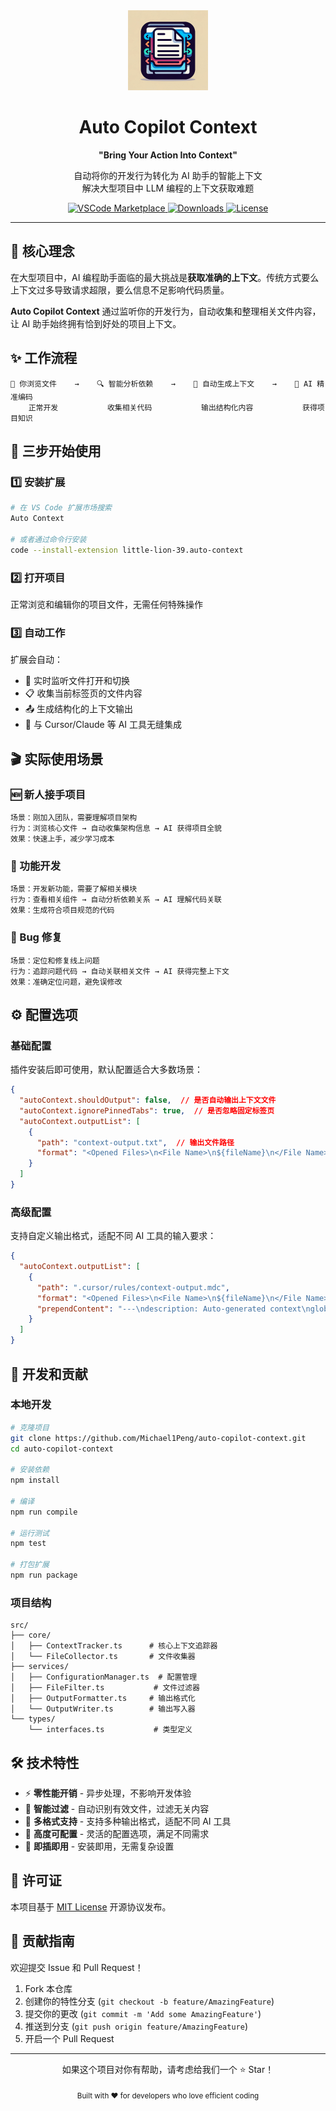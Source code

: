 <div align="center">
  <img src="auto-copilot-context.png" alt="Auto Copilot Context Logo" width="128" height="128">
  
  <h1>Auto Copilot Context</h1>
  
  <p align="center">
    <strong>"Bring Your Action Into Context"</strong>
  </p>
  
  <p>
    自动将你的开发行为转化为 AI 助手的智能上下文<br>
    解决大型项目中 LLM 编程的上下文获取难题
  </p>

  <p align="center">
    <a href="https://marketplace.visualstudio.com/items?itemName=little-lion-39.auto-context" target="_blank">
      <img src="https://img.shields.io/visual-studio-marketplace/v/little-lion-39.auto-context?style=for-the-badge&logo=visualstudiocode&logoColor=white&label=VS%20Code%20Marketplace" alt="VSCode Marketplace">
    </a>
    <a href="https://marketplace.visualstudio.com/items?itemName=little-lion-39.auto-context" target="_blank">
      <img src="https://img.shields.io/visual-studio-marketplace/d/little-lion-39.auto-context?style=for-the-badge&logo=visualstudiocode&logoColor=white&label=Downloads" alt="Downloads">
    </a>
    <a href="https://github.com/Michael1Peng/auto-copilot-context/blob/master/LICENSE.md" target="_blank">
      <img src="https://img.shields.io/github/license/Michael1Peng/auto-copilot-context?style=for-the-badge" alt="License">
    </a>
  </p>
</div>

---

## 🎯 核心理念

在大型项目中，AI 编程助手面临的最大挑战是**获取准确的上下文**。传统方式要么上下文过多导致请求超限，要么信息不足影响代码质量。

**Auto Copilot Context** 通过监听你的开发行为，自动收集和整理相关文件内容，让 AI 助手始终拥有恰到好处的项目上下文。

## ✨ 工作流程

```
📂 你浏览文件    →    🔍 智能分析依赖    →    📝 自动生成上下文    →    🤖 AI 精准编码
    正常开发           收集相关代码           输出结构化内容           获得项目知识
```

## 🚀 三步开始使用

### 1️⃣ 安装扩展
```bash
# 在 VS Code 扩展市场搜索
Auto Context

# 或者通过命令行安装
code --install-extension little-lion-39.auto-context
```

### 2️⃣ 打开项目
正常浏览和编辑你的项目文件，无需任何特殊操作

### 3️⃣ 自动工作
扩展会自动：
- 🔄 实时监听文件打开和切换
- 📋 收集当前标签页的文件内容
- 📤 生成结构化的上下文输出
- 🎯 与 Cursor/Claude 等 AI 工具无缝集成

## 🎬 实际使用场景

### 🆕 新人接手项目
```
场景：刚加入团队，需要理解项目架构
行为：浏览核心文件 → 自动收集架构信息 → AI 获得项目全貌
效果：快速上手，减少学习成本
```

### 🔧 功能开发
```
场景：开发新功能，需要了解相关模块
行为：查看相关组件 → 自动分析依赖关系 → AI 理解代码关联
效果：生成符合项目规范的代码
```

### 🐛 Bug 修复
```
场景：定位和修复线上问题
行为：追踪问题代码 → 自动关联相关文件 → AI 获得完整上下文
效果：准确定位问题，避免误修改
```

## ⚙️ 配置选项

### 基础配置
插件安装后即可使用，默认配置适合大多数场景：

```json
{
  "autoContext.shouldOutput": false,  // 是否自动输出上下文文件
  "autoContext.ignorePinnedTabs": true,  // 是否忽略固定标签页
  "autoContext.outputList": [
    {
      "path": "context-output.txt",  // 输出文件路径
      "format": "<Opened Files>\n<File Name>\n${fileName}\n</File Name>\n<File Content>\n${content}\n</File Content>\n</Opened Files>\n"
    }
  ]
}
```

### 高级配置
支持自定义输出格式，适配不同 AI 工具的输入要求：

```json
{
  "autoContext.outputList": [
    {
      "path": ".cursor/rules/context-output.mdc",
      "format": "<Opened Files>\n<File Name>\n${fileName}\n</File Name>\n<File Content>\n${content}\n</File Content>\n</Opened Files>\n",
      "prependContent": "---\ndescription: Auto-generated context\nglobs: \nalwaysApply: true\n---"
    }
  ]
}
```

## 🔧 开发和贡献

### 本地开发
```bash
# 克隆项目
git clone https://github.com/Michael1Peng/auto-copilot-context.git
cd auto-copilot-context

# 安装依赖
npm install

# 编译
npm run compile

# 运行测试
npm test

# 打包扩展
npm run package
```

### 项目结构
```
src/
├── core/
│   ├── ContextTracker.ts      # 核心上下文追踪器
│   └── FileCollector.ts       # 文件收集器
├── services/
│   ├── ConfigurationManager.ts  # 配置管理
│   ├── FileFilter.ts           # 文件过滤器
│   ├── OutputFormatter.ts     # 输出格式化
│   └── OutputWriter.ts        # 输出写入器
└── types/
    └── interfaces.ts           # 类型定义
```

## 🛠 技术特性

- ⚡ **零性能开销** - 异步处理，不影响开发体验
- 🎯 **智能过滤** - 自动识别有效文件，过滤无关内容
- 📱 **多格式支持** - 支持多种输出格式，适配不同 AI 工具
- 🔧 **高度可配置** - 灵活的配置选项，满足不同需求
- 🚀 **即插即用** - 安装即用，无需复杂设置

## 📄 许可证

本项目基于 [MIT License](LICENSE.md) 开源协议发布。

## 🤝 贡献指南

欢迎提交 Issue 和 Pull Request！

1. Fork 本仓库
2. 创建你的特性分支 (`git checkout -b feature/AmazingFeature`)
3. 提交你的更改 (`git commit -m 'Add some AmazingFeature'`)
4. 推送到分支 (`git push origin feature/AmazingFeature`)
5. 开启一个 Pull Request

---

<div align="center">
  <p>
    如果这个项目对你有帮助，请考虑给我们一个 ⭐ Star！
  </p>
  <p>
    <sub>Built with ❤️ for developers who love efficient coding</sub>
  </p>
</div>